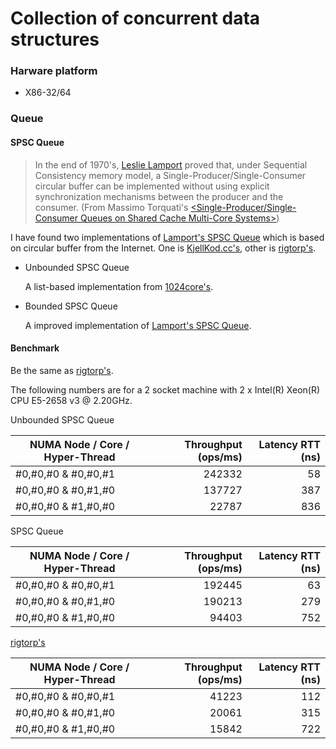 # Collection of concurrent data structures
### Harware platform
- X86-32/64

### Queue

#### SPSC Queue
>In the end of 1970's, [Leslie Lamport][1] proved that, under Sequential Consistency memory model, a Single-Producer/Single-Consumer circular buffer can be implemented without using explicit synchronization mechanisms between the producer and the consumer. (From Massimo Torquati's [\<Single-Producer/Single-Consumer Queues on Shared Cache Multi-Core Systems\>][2])

I have found two implementations of [Lamport's SPSC Queue][5] which is based on circular buffer from the Internet. One is [KjellKod.cc's][3], other is [rigtorp's][4].

- Unbounded SPSC Queue
  
  A list-based implementation from [1024core's][6].
- Bounded SPSC Queue
  
  A improved implementation of [Lamport's SPSC Queue][5].
  
#### Benchmark

Be the same as [rigtorp's][4].

The following numbers are for a 2 socket machine with 2 x Intel(R) Xeon(R) CPU E5-2658 v3 @ 2.20GHz.

Unbounded SPSC Queue

| NUMA Node / Core / Hyper-Thread | Throughput (ops/ms) | Latency RTT (ns) |
| ------------------------------- | -------------------:| ----------------:|
| #0,#0,#0 & #0,#0,#1             |              242332 |               58 |
| #0,#0,#0 & #0,#1,#0             |              137727 |              387 |
| #0,#0,#0 & #1,#0,#0             |               22787 |              836 |

SPSC Queue

| NUMA Node / Core / Hyper-Thread | Throughput (ops/ms) | Latency RTT (ns) |
| ------------------------------- | -------------------:| ----------------:|
| #0,#0,#0 & #0,#0,#1             |              192445 |               63 |
| #0,#0,#0 & #0,#1,#0             |              190213 |              279 |
| #0,#0,#0 & #1,#0,#0             |               94403 |              752 |

[rigtorp's][3]

| NUMA Node / Core / Hyper-Thread | Throughput (ops/ms) | Latency RTT (ns) |
| ------------------------------- | -------------------:| ----------------:|
| #0,#0,#0 & #0,#0,#1             |               41223 |              112 |
| #0,#0,#0 & #0,#1,#0             |               20061 |              315 |
| #0,#0,#0 & #1,#0,#0             |               15842 |              722 |

[1]: https://en.wikipedia.org/wiki/Leslie_Lamport
[2]: https://arxiv.org/pdf/1012.1824.pdf
[3]: https://www.codeproject.com/articles/43510/lock-free-single-producer-single-consumer-circular
[4]: https://github.com/rigtorp/SPSCQueue
[5]: http://research.microsoft.com/en-us/um/people/lamport/pubs/proving.pdf
[6]: http://www.1024cores.net/home/lock-free-algorithms/queues/unbounded-spsc-queue
